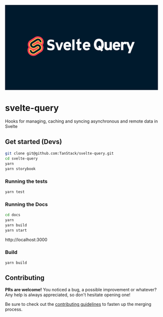 <img src="./docs/src/images/svelte-query-og.png" />

# svelte-query

Hooks for managing, caching and syncing asynchronous and remote data in Svelte

## Get started (Devs)

```bash
git clone git@github.com:TanStack/svelte-query.git
cd svelte-query
yarn
yarn storybook
```

### Running the tests

```bash
yarn test
```

### Running the Docs

```bash
cd docs
yarn
yarn build
yarn start
```
http://localhost:3000

### Build

```bash
yarn build
```

## Contributing

**PRs are welcome!**
You noticed a bug, a possible improvement or whatever?
Any help is always appreciated, so don't hesitate opening one!

Be sure to check out the [contributing guidelines](CONTRIBUTING.md) to fasten
up the merging process.